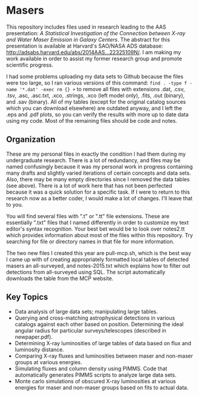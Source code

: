 # Masers
This repository includes files used in research leading to the AAS presentation: _A Statistical Investigation of the Connection between X-ray and Water Maser Emission in Galaxy Centers_. The abstract for this presentation is available at Harvard's SAO/NASA ADS database: http://adsabs.harvard.edu/abs/2014AAS...22325109N/. I am making my work available in order to assist my former research group and promote scientific progress.

I had some problems uploading my data sets to Github because the files were too large, so I ran various versions of this command: ```find . -type f -name '*.dat' -exec rm {} +``` to remove all files with extensions .dat, .csv, .tsv, .asc, .asc.txt, .xco, .strings, .xco (left model only), .fits, .out (binary), and .sav (binary). All of my tables (except for the original catalog sources which you can download elsewhere) are outdated anyway, and I left the .eps and .pdf plots, so you can verify the results with more up to date data using my code. Most of the remaining files should be code and notes.

## Organization
These are my personal files in exactly the condition I had them during my undergraduate research. There is a lot of redundancy, and files may be named confusingly because it was my personal work in progress containing many drafts and slightly varied iterations of certain concepts and data sets. Also, there may be many empty directories since I removed the data tables (see above). There is a lot of work here that has not been perfected because it was a quick solution for a specific task. If I were to return to this research now as a better coder, I would make a lot of changes. I'll leave that to you.

You will find several files with ".t" or ".tt" file extensions. These are essentially ".txt" files that I named differently in order to customize my text editor's syntax recognition. Your best bet would be to look over notes2.tt which provides information about most of the files within this repository. Try searching for file or directory names in that file for more information.

The two new files I created this year are pull-mcp.sh, which is the best way I came up with of creating appropriately formatted local tables of detected masers an all-surveyed, and notes-2015.txt which explains how to filter out detections from all-surveyed using SQL. The script automatically downloads the table from the MCP website.

## Key Topics
* Data analysis of large data sets; manipulating large tables.
* Querying and cross-matching astrophysical detections in various catalogs against each other based on position. Determining the ideal angular radius for particular surveys/telescopes (described in newpaper.pdf).
* Determining X-ray luminosities of large tables of data based on flux and luminosity distance.
* Comparing X-ray fluxes and luminosities between maser and non-maser groups at various energies.
* Simulating fluxes and column density using PIMMS. Code that automatically generates PIMMS scripts to analyze large data sets.
* Monte carlo simulations of obscured X-ray luminosities at various energies for maser and non-maser groups based on fits to actual data.
